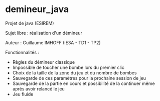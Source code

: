 # demineur_java

Projet de java (ESIREM)

Sujet libre : réalisation d'un démineur

Auteur : Guillaume IMHOFF (IE3A - TD1 - TP2)

Fonctionnalités :

- Règles du démineur classique
- Impossible de toucher une bombe lors du premier clic
- Choix de la taille de la zone du jeu et du nombre de bombes
- Sauvegarde de ces paramètres pour la prochaine session de jeu
- Sauvegarde de la partie en cours et possibilité de la continuer même après avoir relancé le jeu
- Jeu fluide
